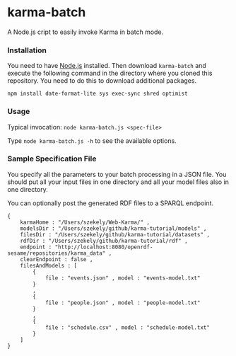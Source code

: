 # karma-batch

A Node.js cript to easily invoke Karma in batch mode.

### Installation

You need to have [Node.js](http://nodejs.org/) installed. Then download `karma-batch` and execute the following command in the directory where you cloned this repository. You need to do this to download additional packages.

`npm install date-format-lite sys exec-sync shred optimist`

### Usage

Typical invocation: `node karma-batch.js <spec-file>`

Type `node karma-batch.js -h` to see the available options.

### Sample Specification File
You specify all the parameters to your batch processing in a JSON file.
You should put all your input files in one directory and all your model files also in one directory.

You can optionally post the generated RDF files to a SPARQL endpoint.

```
{
	karmaHome : "/Users/szekely/Web-Karma/" ,
	modelsDir : "/Users/szekely/github/karma-tutorial/models" ,
	filesDir : "/Users/szekely/github/karma-tutorial/datasets" ,
	rdfDir : "/Users/szekely/github/karma-tutorial/rdf" ,
	endpoint : "http://localhost:8080/openrdf-sesame/repositories/karma_data" ,
	clearEndpoint : false ,
	filesAndModels : [
		{
			file : "events.json" , model : "events-model.txt"
		}
		, 
		{
			file : "people.json" , model : "people-model.txt"
		}
		,
		{
			file : "schedule.csv" , model : "schedule-model.txt"
		}
	]
}
```

